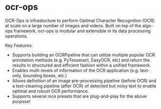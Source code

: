 # ocr-ops

OCR-Ops is infrastucture to perform Optimal Character Recognition (OCR) at scale on a large number of images and videos. Built on top of the algo-ops framework, ocr-ops is modular and extensible in its data processing operations.

Key Features:

* Supports building an OCRPipeline that can utilize multiple popular OCR annotation methods (e.g. PyTesseract, EasyOCR, etc) and return the results in structured and efficient fashion within a unified framework.
* Enables multi-levels of information of the OCR application (e.g. text-only, bounding boxes, etc.)
* Allows definition of an image pre-processing pipeline (before OCR) and a text-cleaning pipeline (after OCR) of detected but noisy text to enable optimal and robust OCR performance.
* Supports several nice presets that are plug-and-play for the above purpose!